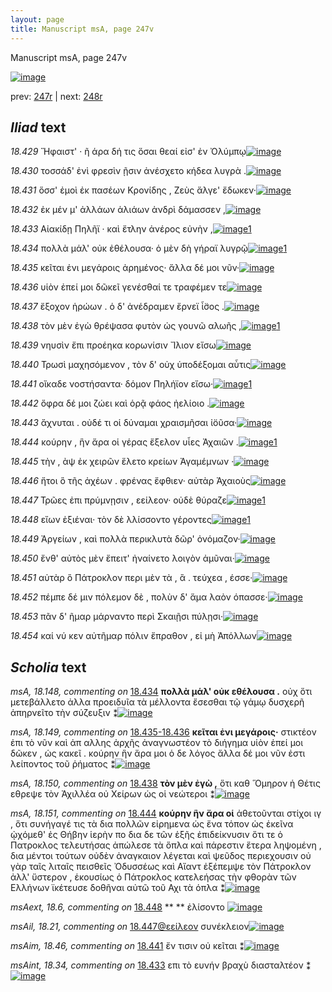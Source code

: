 ```yaml
---
layout: page
title: Manuscript msA, page 247v
---
```


Manuscript msA, page 247v

[![image](http://www.homermultitext.org/iipsrv?OBJ=IIP,1.0&FIF=/project/homer/pyramidal/deepzoom/hmt/vaimg/2017a/VA247VN_0749.tif&WID=100&CVT=JPEG)](http://www.homermultitext.org/ict2/?urn=urn:cite2:hmt:vaimg.2017a:VA247VN_0749)

prev:  [247r](../247r/) | next:  [248r](../248r/)

## *Iliad* text

*18.429* <a id="18.429"/> Ἥφαιστ' · ῆ άρα δή τις ὅσαι θεαί εἰσ' ἐν Ὀλύμπῳ[![image](http://www.homermultitext.org/iipsrv?OBJ=IIP,1.0&FIF=/project/homer/pyramidal/deepzoom/hmt/vaimg/2017a/VA247VN_0749.tif&RGN=0.466,0.2299,0.435,0.0301&WID=1000&CVT=JPEG)](http://www.homermultitext.org/ict2/?urn=urn:cite2:hmt:vaimg.2017a:VA247VN_0749@0.466,0.2299,0.435,0.0301)

*18.430* <a id="18.430"/> τοσσάδ' ἐνὶ φρεσὶν ῇσιν ἀνέσχετο κήδεα λυγρὰ .[![image](http://www.homermultitext.org/iipsrv?OBJ=IIP,1.0&FIF=/project/homer/pyramidal/deepzoom/hmt/vaimg/2017a/VA247VN_0749.tif&RGN=0.457,0.2487,0.457,0.0263&WID=1000&CVT=JPEG)](http://www.homermultitext.org/ict2/?urn=urn:cite2:hmt:vaimg.2017a:VA247VN_0749@0.457,0.2487,0.457,0.0263)

*18.431* <a id="18.431"/> ὅσσ' ἐμοὶ ἐκ πασέων Κρονίδης , Ζεὺς ἄλγε' ἔδωκεν·[![image](http://www.homermultitext.org/iipsrv?OBJ=IIP,1.0&FIF=/project/homer/pyramidal/deepzoom/hmt/vaimg/2017a/VA247VN_0749.tif&RGN=0.453,0.2712,0.457,0.0263&WID=1000&CVT=JPEG)](http://www.homermultitext.org/ict2/?urn=urn:cite2:hmt:vaimg.2017a:VA247VN_0749@0.453,0.2712,0.457,0.0263)

*18.432* <a id="18.432"/> ἐκ μέν μ' ἀλλάων ἁλιάων ἀνδρὶ δάμασσεν ,[![image](http://www.homermultitext.org/iipsrv?OBJ=IIP,1.0&FIF=/project/homer/pyramidal/deepzoom/hmt/vaimg/2017a/VA247VN_0749.tif&RGN=0.465,0.29,0.457,0.0263&WID=1000&CVT=JPEG)](http://www.homermultitext.org/ict2/?urn=urn:cite2:hmt:vaimg.2017a:VA247VN_0749@0.465,0.29,0.457,0.0263)

*18.433* <a id="18.433"/> Αἰακίδῃ Πηλῆϊ · καὶ ἔτλην ἀνέρος εὐνὴν ,[![image](http://www.homermultitext.org/iipsrv?OBJ=IIP,1.0&FIF=/project/homer/pyramidal/deepzoom/hmt/vaimg/2017a/VA247VN_0749.tif&RGN=0.462,0.3065,0.457,0.0263&WID=1000&CVT=JPEG)](http://www.homermultitext.org/ict2/?urn=urn:cite2:hmt:vaimg.2017a:VA247VN_0749@0.462,0.3065,0.457,0.0263)[1](#msAint_18.34)

*18.434* <a id="18.434"/> πολλὰ μάλ' οὐκ ἐθέλουσα· ὁ μὲν δὴ γήραϊ λυγρῷ[![image](http://www.homermultitext.org/iipsrv?OBJ=IIP,1.0&FIF=/project/homer/pyramidal/deepzoom/hmt/vaimg/2017a/VA247VN_0749.tif&RGN=0.454,0.305,0.457,0.0263&WID=1000&CVT=JPEG)](http://www.homermultitext.org/ict2/?urn=urn:cite2:hmt:vaimg.2017a:VA247VN_0749@0.454,0.305,0.457,0.0263)[1](#msA_18.148)

*18.435* <a id="18.435"/> κεῖται ἐνι μεγάροις ἀρημένος· ἄλλα δέ μοι νῦν·[![image](http://www.homermultitext.org/iipsrv?OBJ=IIP,1.0&FIF=/project/homer/pyramidal/deepzoom/hmt/vaimg/2017a/VA247VN_0749.tif&RGN=0.457,0.3283,0.457,0.0263&WID=1000&CVT=JPEG)](http://www.homermultitext.org/ict2/?urn=urn:cite2:hmt:vaimg.2017a:VA247VN_0749@0.457,0.3283,0.457,0.0263)

*18.436* <a id="18.436"/> υἱὸν ἐπεί μοι δῶκεῖ γενέσθαί τε τραφέμεν τε[![image](http://www.homermultitext.org/iipsrv?OBJ=IIP,1.0&FIF=/project/homer/pyramidal/deepzoom/hmt/vaimg/2017a/VA247VN_0749.tif&RGN=0.461,0.3606,0.459,0.0323&WID=1000&CVT=JPEG)](http://www.homermultitext.org/ict2/?urn=urn:cite2:hmt:vaimg.2017a:VA247VN_0749@0.461,0.3606,0.459,0.0323)

*18.437* <a id="18.437"/> ἔξοχον ἡρώων . ὁ δ' ἀνέδραμεν ἔρνεϊ ἶ̈σος .[![image](http://www.homermultitext.org/iipsrv?OBJ=IIP,1.0&FIF=/project/homer/pyramidal/deepzoom/hmt/vaimg/2017a/VA247VN_0749.tif&RGN=0.463,0.3809,0.459,0.0323&WID=1000&CVT=JPEG)](http://www.homermultitext.org/ict2/?urn=urn:cite2:hmt:vaimg.2017a:VA247VN_0749@0.463,0.3809,0.459,0.0323)

*18.438* <a id="18.438"/> τὸν μὲν ἐγὼ θρέψασα φυτὸν ὡς γουνῶ αλωῆς ,[![image](http://www.homermultitext.org/iipsrv?OBJ=IIP,1.0&FIF=/project/homer/pyramidal/deepzoom/hmt/vaimg/2017a/VA247VN_0749.tif&RGN=0.469,0.4005,0.459,0.0323&WID=1000&CVT=JPEG)](http://www.homermultitext.org/ict2/?urn=urn:cite2:hmt:vaimg.2017a:VA247VN_0749@0.469,0.4005,0.459,0.0323)[1](#msA_18.150)

*18.439* <a id="18.439"/> νηυσὶν ἔπι προέηκα κορωνίσιν Ἴλιον εἴσω[![image](http://www.homermultitext.org/iipsrv?OBJ=IIP,1.0&FIF=/project/homer/pyramidal/deepzoom/hmt/vaimg/2017a/VA247VN_0749.tif&RGN=0.473,0.4192,0.459,0.0323&WID=1000&CVT=JPEG)](http://www.homermultitext.org/ict2/?urn=urn:cite2:hmt:vaimg.2017a:VA247VN_0749@0.473,0.4192,0.459,0.0323)

*18.440* <a id="18.440"/> Τρωσὶ μαχησόμενον , τὸν δ' οὐχ ὑποδέξομαι αὖτις[![image](http://www.homermultitext.org/iipsrv?OBJ=IIP,1.0&FIF=/project/homer/pyramidal/deepzoom/hmt/vaimg/2017a/VA247VN_0749.tif&RGN=0.472,0.4365,0.459,0.0323&WID=1000&CVT=JPEG)](http://www.homermultitext.org/ict2/?urn=urn:cite2:hmt:vaimg.2017a:VA247VN_0749@0.472,0.4365,0.459,0.0323)

*18.441* <a id="18.441"/> οἴκαδε νοστήσαντα· δόμον Πηλήϊον εἴσω·[![image](http://www.homermultitext.org/iipsrv?OBJ=IIP,1.0&FIF=/project/homer/pyramidal/deepzoom/hmt/vaimg/2017a/VA247VN_0749.tif&RGN=0.47,0.4576,0.459,0.0323&WID=1000&CVT=JPEG)](http://www.homermultitext.org/ict2/?urn=urn:cite2:hmt:vaimg.2017a:VA247VN_0749@0.47,0.4576,0.459,0.0323)[1](#msAim_18.46)

*18.442* <a id="18.442"/> ὄφρα δέ μοι ζώει καὶ ὁρᾷ φάος ἠελίοιο .[![image](http://www.homermultitext.org/iipsrv?OBJ=IIP,1.0&FIF=/project/homer/pyramidal/deepzoom/hmt/vaimg/2017a/VA247VN_0749.tif&RGN=0.467,0.4756,0.459,0.0323&WID=1000&CVT=JPEG)](http://www.homermultitext.org/ict2/?urn=urn:cite2:hmt:vaimg.2017a:VA247VN_0749@0.467,0.4756,0.459,0.0323)

*18.443* <a id="18.443"/> ἄχνυται . οὐδέ τι οἱ δύναμαι χραισμῆσαι ἰ̈οῦσα·[![image](http://www.homermultitext.org/iipsrv?OBJ=IIP,1.0&FIF=/project/homer/pyramidal/deepzoom/hmt/vaimg/2017a/VA247VN_0749.tif&RGN=0.471,0.4936,0.459,0.0323&WID=1000&CVT=JPEG)](http://www.homermultitext.org/ict2/?urn=urn:cite2:hmt:vaimg.2017a:VA247VN_0749@0.471,0.4936,0.459,0.0323)

*18.444* <a id="18.444"/> κούρην , ἣν ἄρα οἱ γέρας ἔξελον υἷες Ἀχαιῶν .[![image](http://www.homermultitext.org/iipsrv?OBJ=IIP,1.0&FIF=/project/homer/pyramidal/deepzoom/hmt/vaimg/2017a/VA247VN_0749.tif&RGN=0.47,0.5131,0.459,0.0323&WID=1000&CVT=JPEG)](http://www.homermultitext.org/ict2/?urn=urn:cite2:hmt:vaimg.2017a:VA247VN_0749@0.47,0.5131,0.459,0.0323)[1](#msA_18.151)

*18.445* <a id="18.445"/> τὴν , ὰψ ἐκ χειρῶν ἕλετο κρείων Ἀγαμέμνων ·[![image](http://www.homermultitext.org/iipsrv?OBJ=IIP,1.0&FIF=/project/homer/pyramidal/deepzoom/hmt/vaimg/2017a/VA247VN_0749.tif&RGN=0.471,0.5312,0.459,0.0323&WID=1000&CVT=JPEG)](http://www.homermultitext.org/ict2/?urn=urn:cite2:hmt:vaimg.2017a:VA247VN_0749@0.471,0.5312,0.459,0.0323)

*18.446* <a id="18.446"/> ἤτοι ὃ τῆς ἀχέων . φρένας ἔφθιεν· αὐτὰρ Ἀχαιοὺς[![image](http://www.homermultitext.org/iipsrv?OBJ=IIP,1.0&FIF=/project/homer/pyramidal/deepzoom/hmt/vaimg/2017a/VA247VN_0749.tif&RGN=0.471,0.5485,0.459,0.0323&WID=1000&CVT=JPEG)](http://www.homermultitext.org/ict2/?urn=urn:cite2:hmt:vaimg.2017a:VA247VN_0749@0.471,0.5485,0.459,0.0323)

*18.447* <a id="18.447"/> Τρῶες ἐπι πρύμνῃσιν , εείλεον· οὐδὲ θύραζε[![image](http://www.homermultitext.org/iipsrv?OBJ=IIP,1.0&FIF=/project/homer/pyramidal/deepzoom/hmt/vaimg/2017a/VA247VN_0749.tif&RGN=0.466,0.568,0.459,0.0323&WID=1000&CVT=JPEG)](http://www.homermultitext.org/ict2/?urn=urn:cite2:hmt:vaimg.2017a:VA247VN_0749@0.466,0.568,0.459,0.0323)[1](#msAil_18.21)

*18.448* <a id="18.448"/> εἴων ἐξιέναι· τὸν δὲ λλίσσοντο γέροντες[![image](http://www.homermultitext.org/iipsrv?OBJ=IIP,1.0&FIF=/project/homer/pyramidal/deepzoom/hmt/vaimg/2017a/VA247VN_0749.tif&RGN=0.462,0.5883,0.459,0.0323&WID=1000&CVT=JPEG)](http://www.homermultitext.org/ict2/?urn=urn:cite2:hmt:vaimg.2017a:VA247VN_0749@0.462,0.5883,0.459,0.0323)[1](#msAext_18.6)

*18.449* <a id="18.449"/> Ἀργείων , καὶ πολλὰ περικλυτὰ δῶρ' ὀνόμαζον·[![image](http://www.homermultitext.org/iipsrv?OBJ=IIP,1.0&FIF=/project/homer/pyramidal/deepzoom/hmt/vaimg/2017a/VA247VN_0749.tif&RGN=0.464,0.6063,0.459,0.0323&WID=1000&CVT=JPEG)](http://www.homermultitext.org/ict2/?urn=urn:cite2:hmt:vaimg.2017a:VA247VN_0749@0.464,0.6063,0.459,0.0323)

*18.450* <a id="18.450"/> ἔνθ' αὐτὸς μὲν ἔπειτ' ἠναίνετο λοιγὸν ἀμῦναι·[![image](http://www.homermultitext.org/iipsrv?OBJ=IIP,1.0&FIF=/project/homer/pyramidal/deepzoom/hmt/vaimg/2017a/VA247VN_0749.tif&RGN=0.461,0.6243,0.459,0.0323&WID=1000&CVT=JPEG)](http://www.homermultitext.org/ict2/?urn=urn:cite2:hmt:vaimg.2017a:VA247VN_0749@0.461,0.6243,0.459,0.0323)

*18.451* <a id="18.451"/> αὐτὰρ ὃ Πάτροκλον περι μὲν τὰ , ἃ . τεύχεα , έσσε·[![image](http://www.homermultitext.org/iipsrv?OBJ=IIP,1.0&FIF=/project/homer/pyramidal/deepzoom/hmt/vaimg/2017a/VA247VN_0749.tif&RGN=0.464,0.6424,0.459,0.0323&WID=1000&CVT=JPEG)](http://www.homermultitext.org/ict2/?urn=urn:cite2:hmt:vaimg.2017a:VA247VN_0749@0.464,0.6424,0.459,0.0323)

*18.452* <a id="18.452"/> πέμπε δέ μιν πόλεμον δὲ , πολὺν δ' ἅμα λαὸν όπασσε·[![image](http://www.homermultitext.org/iipsrv?OBJ=IIP,1.0&FIF=/project/homer/pyramidal/deepzoom/hmt/vaimg/2017a/VA247VN_0749.tif&RGN=0.471,0.6634,0.459,0.0323&WID=1000&CVT=JPEG)](http://www.homermultitext.org/ict2/?urn=urn:cite2:hmt:vaimg.2017a:VA247VN_0749@0.471,0.6634,0.459,0.0323)

*18.453* <a id="18.453"/> πᾶν δ' ῆμαρ μάρναντο περὶ Σκαιῇσι πύλῃσι·[![image](http://www.homermultitext.org/iipsrv?OBJ=IIP,1.0&FIF=/project/homer/pyramidal/deepzoom/hmt/vaimg/2017a/VA247VN_0749.tif&RGN=0.461,0.6822,0.435,0.0301&WID=1000&CVT=JPEG)](http://www.homermultitext.org/ict2/?urn=urn:cite2:hmt:vaimg.2017a:VA247VN_0749@0.461,0.6822,0.435,0.0301)

*18.454* <a id="18.454"/> καί νύ κεν αὐτῆμαρ πόλιν ἔπραθον , εἰ μὴ Ἀπόλλων[![image](http://www.homermultitext.org/iipsrv?OBJ=IIP,1.0&FIF=/project/homer/pyramidal/deepzoom/hmt/vaimg/2017a/VA247VN_0749.tif&RGN=0.475,0.7025,0.435,0.0301&WID=1000&CVT=JPEG)](http://www.homermultitext.org/ict2/?urn=urn:cite2:hmt:vaimg.2017a:VA247VN_0749@0.475,0.7025,0.435,0.0301)

## *Scholia* text

*msA, 18.148, commenting on* [18.434](#18.434)  <a id="msA_18.148"/> **πολλὰ μάλ' οὐκ εθέλουσα .** οὐχ ὅτι μετεβάλλετο ἀλλα προειδυῖα τὰ μέλλοντα ἔσεσθαι τῷ γάμῳ δυσχερῆ ἀπηρνεῖτο τὴν σύζευξιν ⁑[![image](http://www.homermultitext.org/iipsrv?OBJ=IIP,1.0&FIF=/project/homer/pyramidal/deepzoom/hmt/vaimg/2017a/VA247VN_0749.tif&RGN=0.236,0.3291,0.21,0.0571&WID=1000&CVT=JPEG)](http://www.homermultitext.org/ict2/?urn=urn:cite2:hmt:vaimg.2017a:VA247VN_0749@0.236,0.3291,0.21,0.0571)

*msA, 18.149, commenting on* [18.435-18.436](#18.435-18.436)  <a id="msA_18.149"/> **κεῖται ἐνι μεγάροις·** στικτέον ἐπι τὸ νῦν καὶ ἀπ αλλης ἀρχῆς ἀναγνωστέον τὸ διήγημα υἱὸν ἐπεί μοι δῶκεν , ὡς κακεῖ . κούρην ἣν ἄρα μοι ὁ δε λόγος ἄλλα δέ μοι νῦν ἐστι λείποντος τοῦ ῥήματος ⁑[![image](http://www.homermultitext.org/iipsrv?OBJ=IIP,1.0&FIF=/project/homer/pyramidal/deepzoom/hmt/vaimg/2017a/VA247VN_0749.tif&RGN=0.239,0.3696,0.223,0.0699&WID=1000&CVT=JPEG)](http://www.homermultitext.org/ict2/?urn=urn:cite2:hmt:vaimg.2017a:VA247VN_0749@0.239,0.3696,0.223,0.0699)

*msA, 18.150, commenting on* [18.438](#18.438)  <a id="msA_18.150"/> **τὸν μὲν ἐγὼ ,** ὅτι καθ Ὅμηρον ἡ Θέτις εθρεψε τὸν Ἀχιλλέα οὐ Χείρων ὡς οἱ νεώτεροι ⁑[![image](http://www.homermultitext.org/iipsrv?OBJ=IIP,1.0&FIF=/project/homer/pyramidal/deepzoom/hmt/vaimg/2017a/VA247VN_0749.tif&RGN=0.239,0.4275,0.248,0.0368&WID=1000&CVT=JPEG)](http://www.homermultitext.org/ict2/?urn=urn:cite2:hmt:vaimg.2017a:VA247VN_0749@0.239,0.4275,0.248,0.0368)

*msA, 18.151, commenting on* [18.444](#18.444)  <a id="msA_18.151"/> **κούρην ἣν ἄρα οἱ** ἀθετοῦνται στίχοι ιγ , ὅτι συνήγαγέ τις τὰ δια πολλῶν εἰρημενα ὡς ἔνα τόπον ὡς ἐκεῖνα ᾠχόμεθ' ἐς Θήβην ἱερὴν πο δια δε τῶν ἑξῆς ἐπιδείκνυσιν ὅτι τε ὁ Πατροκλος τελευτήσας ἀπώλεσε τὰ ὅπλα καὶ πάρεστιν ἕτερα ληψομένη , δια μέντοι τούτων οὐδὲν ἀναγκαιον λέγεται καὶ ψεῦδος περιεχουσιν οὐ γὰρ ταῖς λιταῖς πεισθεῖς Ὀδυσσέως καὶ Αἴαντ ἐξέπεμψε τὸν Πάτροκλον ἀλλ' ὕστερον , ἑκουσίως ὁ Πάτροκλος κατελεήσας τὴν φθορὰν τῶν Ελλήνων ϊκέτευσε δοθῆναι αὐτῶ τοῦ Αχι τὰ όπλα ⁑[![image](http://www.homermultitext.org/iipsrv?OBJ=IIP,1.0&FIF=/project/homer/pyramidal/deepzoom/hmt/vaimg/2017a/VA247VN_0749.tif&RGN=0.233,0.456,0.219,0.1503&WID=1000&CVT=JPEG)](http://www.homermultitext.org/ict2/?urn=urn:cite2:hmt:vaimg.2017a:VA247VN_0749@0.233,0.456,0.219,0.1503)

*msAext, 18.6, commenting on* [18.448](#18.448)  <a id="msAext_18.6"/> **					 				** 					 ἐλίσοντο 				[![image](http://www.homermultitext.org/iipsrv?OBJ=IIP,1.0&FIF=/project/homer/pyramidal/deepzoom/hmt/vaimg/2017a/VA247VN_0749.tif&RGN=0.138,0.6011,0.044,0.0278&WID=1000&CVT=JPEG)](http://www.homermultitext.org/ict2/?urn=urn:cite2:hmt:vaimg.2017a:VA247VN_0749@0.138,0.6011,0.044,0.0278)

*msAil, 18.21, commenting on* [18.447@εείλεον](#18.447@εείλεον)  <a id="msAil_18.21"/> συνέκλειον[![image](http://www.homermultitext.org/iipsrv?OBJ=IIP,1.0&FIF=/project/homer/pyramidal/deepzoom/hmt/vaimg/2017a/VA247VN_0749.tif&RGN=0.694,0.568,0.065,0.0113&WID=1000&CVT=JPEG)](http://www.homermultitext.org/ict2/?urn=urn:cite2:hmt:vaimg.2017a:VA247VN_0749@0.694,0.568,0.065,0.0113)

*msAim, 18.46, commenting on* [18.441](#18.441)  <a id="msAim_18.46"/> ἔν τισιν οὐ κεῖται ⁑[![image](http://www.homermultitext.org/iipsrv?OBJ=IIP,1.0&FIF=/project/homer/pyramidal/deepzoom/hmt/vaimg/2017a/VA247VN_0749.tif&RGN=0.441,0.4651,0.039,0.0353&WID=1000&CVT=JPEG)](http://www.homermultitext.org/ict2/?urn=urn:cite2:hmt:vaimg.2017a:VA247VN_0749@0.441,0.4651,0.039,0.0353)

*msAint, 18.34, commenting on* [18.433](#18.433)  <a id="msAint_18.34"/> επι τὸ ευνήν βραχὺ διασταλτέον ⁑[![image](http://www.homermultitext.org/iipsrv?OBJ=IIP,1.0&FIF=/project/homer/pyramidal/deepzoom/hmt/vaimg/2017a/VA247VN_0749.tif&RGN=0.861,0.3043,0.066,0.0248&WID=1000&CVT=JPEG)](http://www.homermultitext.org/ict2/?urn=urn:cite2:hmt:vaimg.2017a:VA247VN_0749@0.861,0.3043,0.066,0.0248)